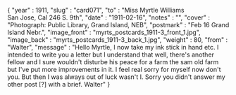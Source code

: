{
  "year" : 1911,
  "slug" : "card071",
  "to" : "Miss Myrtle Williams<br> San Jose, Cal 246 S. 9th",
  "date" : "1911-02-16",
  "notes" : "",
  "cover" : "Photograph: Public Library, Grand Island, NEB",
  "postmark" : "Feb 16 Grand Island Nebr.",
  "image_front" : "myrts_postcards_1911-3_front_1.jpg",
  "image_back" : "myrts_postcards_1911-3_back_1.jpg",
  "weight" : 80,
  "from" : "Walter",
  "message" : "Hello Myrtle, I now take my ink stick in hand etc. I intended to write you a letter but I understand that well, there's another fellow and I sure wouldn't disturbe his peace for a farm the sam old farm but I've put more improvements in it. I feel real sorry for myself now don't you. But then I was always out of luck wasn't I. Sorry you didn't answer my other post [?] with a brief. Walter"
}
